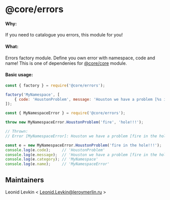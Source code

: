 # @core/errors

#### Why:
If you need to catalogue you errors, this module for you!  

#### What:
Errors factory module. Define you own error with namespace, code and name!
This is one of dependenies for [@core/core](https://github.com/adeo/opp--core_core) module.

#### Basic usage:
```javascript
const { factory } = require('@core/errors');

factory('MyNamespace', [
    { code: 'HoustonProblem', message: 'Houston we have a problem [%s in the %s]!!!' },
]);

const { MyNamespaceError } = require('@core/errors');

throw new MyNamespaceError.HoustonProblem('fire', 'hole!!!');

// Thrown:
// Error [MyNamespaceError]: Houston we have a problem [fire in the hole!!!]!!!
```

```javascript
const e = new MyNamespaceError.HoustonProblem('fire in the hole!!!');
console.log(e.code);     // 'HoustonProblem'
console.log(e.message);  // 'Houston we have a problem [fire in the hole!!!]!!!'
console.log(e.category); // 'MyNamespace'
console.log(e.name);     // 'MyNamespaceError'
```

## Maintainers
Leonid Levkin < Leonid.Levkin@leroymerlin.ru >
